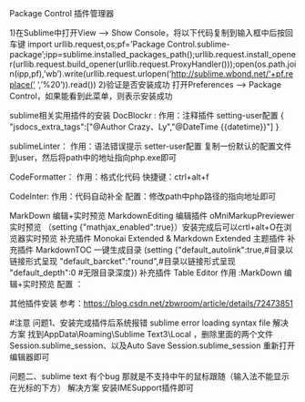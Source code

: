 Package Control
插件管理器

1)在Sublime中打开View –> Show Console，将以下代码复制到输入框中后按回车键
import urllib.request,os;pf=’Package Control.sublime-package’;ipp=sublime.installed_packages_path();urllib.request.install_opener(urllib.request.build_opener(urllib.request.ProxyHandler()));open(os.path.join(ipp,pf),’wb’).write(urllib.request.urlopen(‘http://sublime.wbond.net/‘+pf.replace(’ ‘,’%20’)).read())
2)验证是否安装成功
打开Preferences –> Package Control，如果能看到此菜单，则表示安装成功

sublime相关实用插件的安装
DocBlockr :
	作用：注释插件
		setting-user配置
		{
		    "jsdocs_extra_tags":["@Author	Crazy、Ly","@DateTime {{datetime}}"]
		}

sublimeLinter：
	作用：语法错误提示
		setter-user配置
		复制一份默认的配置文件到user，然后将path中的地址指向php.exe即可

CodeFormatter：
	作用：格式化代码
	快捷键：ctrl+alt+f

CodeInter:
	作用：代码自动补全
	配置：修改path中php路径的指向地址即可

MarkDown 编辑+实时预览
	MarkdownEditing 编辑插件
	oMniMarkupPreviewer 实时预览  （setting {"mathjax_enabled":true}）安装完成后可以crtl+alt+O在浏览器实时预览
	补充插件 Monokai Extended & Markdown Extended  主题插件
	补充插件 MarkdownTOC 一键生成目录 (setting {"default_autolink":true,#目录以链接形式呈现 "default_barcket":"round",#目录以链接形式呈现 "default_depth":0 #无限目录深度})
	补充插件 Table Editor
	作用 :MarkDown 编辑+实时预览
	配置 ：

其他插件安装
	参考：https://blog.csdn.net/zbwroom/article/details/72473851

#注意
问题1、安装完成插件后系统报错
	sublime error loading syntax file
解决方案
	找到AppData\Roaming\Sublime Text3\Local ，删除里面的两个文件
	Session.sublime_session、以及Auto Save Session.sublime_session 重新打开编辑器即可

问题二、sublime text 有个bug 那就是不支持中午的鼠标跟随（输入法不能显示在光标的下方）
解决方案
	安装IMESupport插件即可

